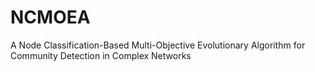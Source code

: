 # NCMOEA
A Node Classification-Based Multi-Objective Evolutionary Algorithm for Community Detection in Complex Networks
